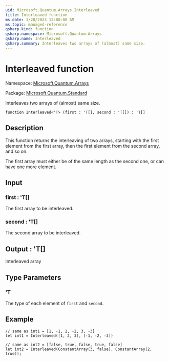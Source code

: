 ```yaml
---
uid: Microsoft.Quantum.Arrays.Interleaved
title: Interleaved function
ms.date: 3/20/2023 12:00:00 AM
ms.topic: managed-reference
qsharp.kind: function
qsharp.namespace: Microsoft.Quantum.Arrays
qsharp.name: Interleaved
qsharp.summary: Interleaves two arrays of (almost) same size.
---
```


# Interleaved function

Namespace: [Microsoft.Quantum.Arrays](xref:Microsoft.Quantum.Arrays)

Package: [Microsoft.Quantum.Standard](https://nuget.org/packages/Microsoft.Quantum.Standard)


Interleaves two arrays of (almost) same size.

```qsharp
function Interleaved<'T> (first : 'T[], second : 'T[]) : 'T[]
```


## Description

This function returns the interleaving of two arrays, startingwith the first element from the first array, then the firstelement from the second array, and so on.The first array must either beof the same length as the second one, or can have one more element.

## Input

### first : 'T[]

The first array to be interleaved.


### second : 'T[]

The second array to be interleaved.



## Output : 'T[]

Interleaved array

## Type Parameters

### 'T

The type of each element of `first` and `second`.

## Example

```qsharp// same as int1 = [1, -1, 2, -2, 3, -3]let int1 = Interleaved([1, 2, 3], [-1, -2, -3])// same as int2 = [false, true, false, true, false]let int2 = Interleaved(ConstantArray(3, false), ConstantArray(2, true));```